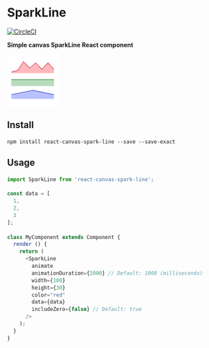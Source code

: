 # SparkLine

[![CircleCI](https://circleci.com/gh/JakeSidSmith/react-canvas-spark-line.svg?style=svg)](https://circleci.com/gh/JakeSidSmith/react-canvas-spark-line)

**Simple canvas SparkLine React component**

![Examples](https://raw.githubusercontent.com/JakeSidSmith/react-canvas-spark-line/master/images/examples.gif)

## Install

```shell
npm install react-canvas-spark-line --save --save-exact
```

## Usage

```javascript
import SparkLine from 'react-canvas-spark-line';

const data = [
  1,
  2,
  3
];

class MyComponent extends Component {
  render () {
    return (
      <SparkLine
        animate
        animationDuration={2000} // Default: 1000 (milliseconds)
        width={100}
        height={30}
        color="red"
        data={data}
        includeZero={false} // Default: true
      />
    );
  }
}
```
